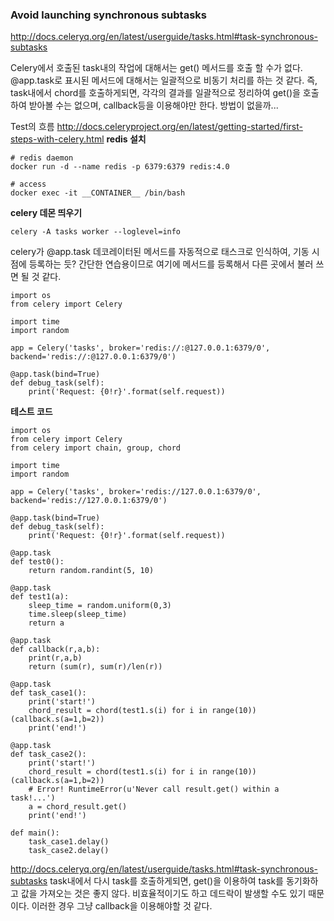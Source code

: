 ### Avoid launching synchronous subtasks
http://docs.celeryq.org/en/latest/userguide/tasks.html#task-synchronous-subtasks

Celery에서 호출된 task내의 작업에 대해서는 get() 메서드를 호출 할 수가 없다.
@app.task로 표시된 메서드에 대해서는 일괄적으로 비동기 처리를 하는 것 같다.
즉, task내에서 chord를 호출하게되면, 각각의 결과를 일괄적으로 정리하여 get()을 호출하여 받아볼 수는 없으며, callback등을 이용해야만 한다.
방법이 없을까...

Test의 흐름
http://docs.celeryproject.org/en/latest/getting-started/first-steps-with-celery.html
**redis 설치**
```
# redis daemon
docker run -d --name redis -p 6379:6379 redis:4.0

# access
docker exec -it __CONTAINER__ /bin/bash
```

**celery 데몬 띄우기**
```
celery -A tasks worker --loglevel=info
```
celery가 @app.task 데코레이터된 메서드를 자동적으로 태스크로 인식하여,
기동 시점에 등록하는 듯?
간단한 연습용이므로 여기에 메서드를 등록해서 다른 곳에서 불러 쓰면 될 것 같다.
```
import os
from celery import Celery

import time
import random

app = Celery('tasks', broker='redis://:@127.0.0.1:6379/0', backend='redis://:@127.0.0.1:6379/0')

@app.task(bind=True)
def debug_task(self):
    print('Request: {0!r}'.format(self.request))
```

**테스트 코드**
```
import os
from celery import Celery
from celery import chain, group, chord

import time
import random

app = Celery('tasks', broker='redis://127.0.0.1:6379/0', backend='redis://127.0.0.1:6379/0')

@app.task(bind=True)
def debug_task(self):
    print('Request: {0!r}'.format(self.request))

@app.task
def test0():
    return random.randint(5, 10)

@app.task
def test1(a):
    sleep_time = random.uniform(0,3)
    time.sleep(sleep_time)
    return a

@app.task
def callback(r,a,b):
    print(r,a,b)
    return (sum(r), sum(r)/len(r))

@app.task
def task_case1():
    print('start!')
    chord_result = chord(test1.s(i) for i in range(10))(callback.s(a=1,b=2))
    print('end!')

@app.task
def task_case2():
    print('start!')
    chord_result = chord(test1.s(i) for i in range(10))(callback.s(a=1,b=2))
    # Error! RuntimeError(u'Never call result.get() within a task!...')
    a = chord_result.get()
    print('end!')

def main():
    task_case1.delay()
    task_case2.delay()
```



http://docs.celeryq.org/en/latest/userguide/tasks.html#task-synchronous-subtasks
task내에서 다시 task를 호출하게되면, get()을 이용하여 task를 동기화하고 값을 가져오는 것은 좋지 않다. 비효율적이기도 하고 데드락이 발생할 수도 있기 때문이다. 이러한 경우 그냥 callback을 이용해야할 것 같다.
